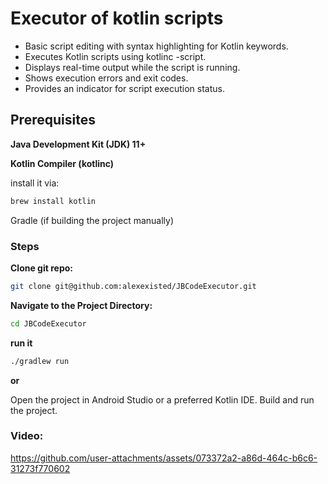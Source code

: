 # Executor of kotlin scripts
- Basic script editing with syntax highlighting for Kotlin keywords.
- Executes Kotlin scripts using kotlinc -script.
- Displays real-time output while the script is running.
- Shows execution errors and exit codes.
- Provides an indicator for script execution status.

## Prerequisites

**Java Development Kit (JDK) 11+**

**Kotlin Compiler (kotlinc)**

install it via:
~~~bash
brew install kotlin
~~~
Gradle (if building the project manually)

### Steps

**Clone git repo:**
~~~bash
git clone git@github.com:alexexisted/JBCodeExecutor.git
~~~

**Navigate to the Project Directory:**
~~~bash
cd JBCodeExecutor
~~~

**run it**
~~~bash
./gradlew run
~~~

**or**

Open the project in Android Studio or a preferred Kotlin IDE.
Build and run the project.

### Video:
https://github.com/user-attachments/assets/073372a2-a86d-464c-b6c6-31273f770602

